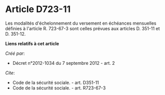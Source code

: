 # Article D723-11

Les modalités d'échelonnement du versement en échéances mensuelles définies à l'article R. 723-67-3 sont celles prévues aux
articles D. 351-11 et D. 351-12.

**Liens relatifs à cet article**

_Créé par_:

  - Décret n°2012-1034 du 7 septembre 2012 - art. 2

_Cite_:

  - Code de la sécurité sociale. - art. D351-11
  - Code de la sécurité sociale. - art. R723-67-3
